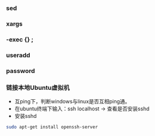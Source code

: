 ### sed
### xargs
### -exec {} \;
### useradd
### password

### 链接本地Ubuntu虚拟机
   - 互ping下，判断windows与linux是否互相ping通。
   - 在ubuntu终端下输入：ssh localhost -> 查看是否安装sshd
   - 安装sshd
   ```bash
   sudo apt-get install openssh-server
   ```

